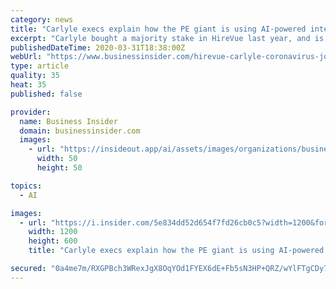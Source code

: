 ```yaml
---
category: news
title: "Carlyle execs explain how the PE giant is using AI-powered interview software to help portfolio companies with remote campus recruiting"
excerpt: "Carlyle bought a majority stake in HireVue last year, and is offering the platform to portfolio companies for free during the coronavirus pandemic."
publishedDateTime: 2020-03-31T18:38:00Z
webUrl: "https://www.businessinsider.com/hirevue-carlyle-coronavirus-jobs-interview-remotely-2020-3"
type: article
quality: 35
heat: 35
published: false

provider:
  name: Business Insider
  domain: businessinsider.com
  images:
    - url: "https://insideout.app/ai/assets/images/organizations/businessinsider.com-50x50.jpg"
      width: 50
      height: 50

topics:
  - AI

images:
  - url: "https://i.insider.com/5e834dd52d654f7fd26cb0c5?width=1200&format=jpeg"
    width: 1200
    height: 600
    title: "Carlyle execs explain how the PE giant is using AI-powered interview software to help portfolio companies with remote campus recruiting"

secured: "0a4me7m/RXGPBch3WRexJgX8OqYOd1FYEX6dE+Fb5sN3HP+QRZ/wYlFTgCDy7MzbsI79KZ8cumxLyjCoDSDQAGSdNPu64CSXNH687Kj6JOEEKrI8B3IVGsILbjkIdGG8/mo9jtdFPk1FskFcjBtR53eb0KOAziDsmEgrgVtm3pjf8FWRbkDgwfTfD7cz/aTkfcKnFvCQQYR7eTUvjPUyQreWFBizMNPY59NaJ9DylLs1wuGKGA6SETIdXBWKBPdawGor6n/qzgvKF9EIHR3xSy/++FxwkI9vz10aj6aZkP873n7q8u48BKbdre2tObqg3oMElAfpx/tgt7Sjw2euKqtnUEBm9OSZF0b96ZHn1YK542ekgalu1PUe6NcZwEc+pnJe+djg028+ACV5F6Uc7NXTxcX5lsCJYYbihoqAXFOB6+wh0QB1wY3scWkrjpJp89CLqJZSR9kmemq+Gbv5VRVxul/NmXWeKxGFsNoaMWo=;Oc4uTxp3HnoypSN+AAvP3g=="
---
```


